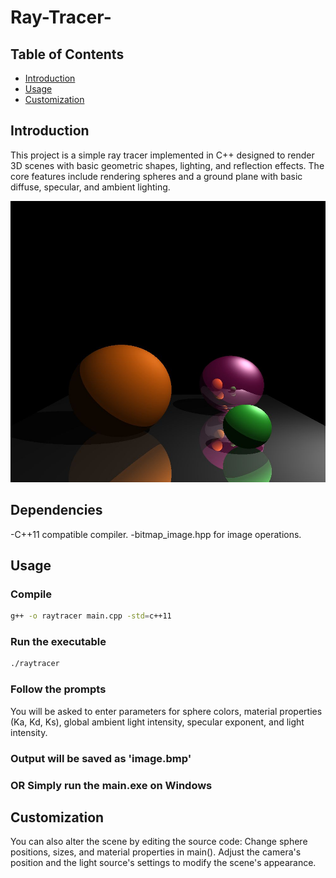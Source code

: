 # Ray-Tracer-

## Table of Contents

- [Introduction](#Introduction)
- [Usage](#usage)
- [Customization](#customization)

## Introduction
This project is a simple ray tracer implemented in C++ designed to render 3D scenes with basic geometric shapes, lighting, and reflection effects. The core features include rendering spheres and a ground plane with basic diffuse, specular, and ambient lighting.

<img src="example_output2.jpg" width="600" height="450" alt="Example Output">


## Dependencies
-C++11 compatible compiler.
-bitmap_image.hpp for image operations.

## Usage

### Compile
```bash
g++ -o raytracer main.cpp -std=c++11
```
### Run the executable
```bash
./raytracer
```
### Follow the prompts

You will be asked to enter parameters for sphere colors, material properties (Ka, Kd, Ks), global ambient light intensity, specular exponent, and light intensity.

### Output will be saved as 'image.bmp' 

### OR Simply run the main.exe on Windows

## Customization

You can also alter the scene by editing the source code:
Change sphere positions, sizes, and material properties in main().
Adjust the camera's position and the light source's settings to modify the scene's appearance.

